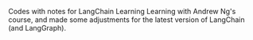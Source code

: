 Codes with notes for LangChain Learning
Learning with Andrew Ng's course, and made some adjustments for the latest version of LangChain (and LangGraph).
